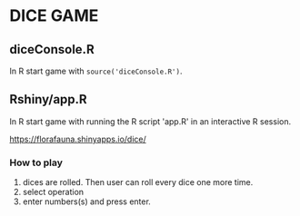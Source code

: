 # DICE GAME

## diceConsole.R

In R start game with `source('diceConsole.R')`.

## Rshiny/app.R

In R start game with running the R script 'app.R' in an interactive R session.

https://florafauna.shinyapps.io/dice/

### How to play

1. dices are rolled. Then user can roll every dice one more time.
2. select operation
3. enter numbers(s) and press enter.

